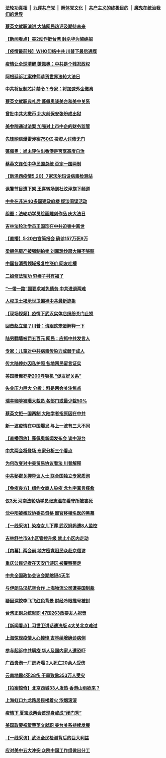 

####  [法轮功真相](../../../../basic/blob/master/README.md?t=05211031) &nbsp;|&nbsp; [九评共产党](../../../../9ping.md/blob/master/README.md?t=05211031) &nbsp;|&nbsp; [解体党文化](../../../../jtdwh.md/blob/master/README.md?t=05211031)  &nbsp;|&nbsp; [共产主义的终极目的](../../../../gczydzjmd.md/blob/master/README.md?t=05211031) &nbsp;|&nbsp; [魔鬼在统治我们的世界](../../../../mgztzwmdsj.md/blob/master/README.md?t=05211031) 

#### [蔡英文就职演讲 大陆网民热评及期待未来](../pages/nsc413/n12124993.md?t=05211031) 

#### [【新闻看点】美2动作挺台湾 封杀华为施绝招](../pages/nsc413/n12124690.md?t=05211031) 

#### [【疫情最前线】WHO勾结中共 川普下最后通牒](../pages/nsc413/n12124547.md?t=05211031) 

#### [疫情让全球清醒 蓬佩奥：中共是个残忍政权](../pages/nsc413/n12124821.md?t=05211031) 

#### [阿根廷诉江案律师恭贺世界法轮大法日](../pages/nsc413/n12124887.md?t=05211031) 

#### [中共将反制芯片禁令？专家：将加速外企撤离](../pages/nsc413/n12124730.md?t=05211031) 

#### [蔡英文就职典礼后 蓬佩奥谈美台和美中关系](../pages/nsc413/n12124875.md?t=05211031) 

#### [曾批中共大撒币 北大前保安张盼成出狱](../pages/nsc413/n12124602.md?t=05211031) 

#### [美参院通过法案 加强对上市中企的财务监管](../pages/nsc413/n12124538.md?t=05211031) 

#### [先锋网信爆雷涉案750亿 投资人讨债无门](../pages/nsc413/n12124698.md?t=05211031) 

#### [蓬佩奥：尚未评估出香港是否享高度自治](../pages/nsc413/n12124854.md?t=05211031) 

#### [蔡英文连任中华民国总统 否定一国两制](../pages/nsc413/n12124793.md?t=05211031) 

#### [【新泽西疫情5.20】7家沃尔玛设病毒检测站](../pages/nsc413/n12124771.md?t=05211031) 

#### [讽警节目遭下架 王喜转场到杜汶泽旗下频道](../pages/nsc413/n12124546.md?t=05211031) 

#### [中共在非洲40多国建政府楼 疑涉间谍活动](../pages/nsc413/n12124556.md?t=05211031) 

#### [组图：法轮功学员绘画雕刻作品 庆大法日](../pages/nsc413/n12121533.md?t=05211031) 

#### [吉林法轮功学员王国珍在中共迫害中离世](../pages/nsc413/n12123799.md?t=05211031) 

#### [【直播】5·20白宫简报会 确诊157万死9万](../pages/nsc413/n12124510.md?t=05211031) 

#### [梁朝伟房产被强制拍卖 刘嘉玲炒房大赚不够赔](../pages/nsc413/n12124356.md?t=05211031) 

#### [中国各消费领域报复性涨价 网友吐槽](../pages/nsc413/n12124545.md?t=05211031) 

#### [二娘修法轮功 穷棒子村有福了](../pages/nsc413/n12124139.md?t=05211031) 

#### [“一带一路”国要求减免债务 中共进退两难](../pages/nsc413/n12124268.md?t=05211031) 

#### [人权卫士揭示世卫偏袒中共最新迹象](../pages/nsc413/n12124436.md?t=05211031) 

#### [【现场视频】疫情下武汉实体店纷纷关门止损](../pages/nsc413/n12124104.md?t=05211031) 

#### [回击赵立坚？川普：请跟这笨蛋解释一下](../pages/nsc413/n12124357.md?t=05211031) 

#### [陆男翻墙被罚五百元 网民：应抓中共发言人](../pages/nsc413/n12124118.md?t=05211031) 

#### [专家：儿童对中共病毒传染力或弱于成人](../pages/nsc413/n12124239.md?t=05211031) 

#### [传大陆停办因私护照 各地网民留言证实](../pages/nsc413/n12123069.md?t=05211031) 

#### [美国赠俄罗斯200呼吸机 “促友好关系”](../pages/nsc413/n12124107.md?t=05211031) 

#### [失业压力巨大 分析：料是两会关注焦点](../pages/nsc413/n12123541.md?t=05211031) 

#### [瑞幸咖啡被曝大裁员 各部门或最少裁50%](../pages/nsc413/n12124127.md?t=05211031) 

#### [蔡英文拒一国两制 大陆学者指原因在中共](../pages/nsc413/n12124068.md?t=05211031) 

#### [新一波疫情在中国爆发 与上一波有三大不同](../pages/nsc413/n12123695.md?t=05211031) 

#### [【直播回放】蓬佩奥新闻发布会 谈中港台](../pages/nsc413/n12123938.md?t=05211031) 

#### [中共两会将登场 专家分析三个看点](../pages/nsc413/n12123776.md?t=05211031) 


#### [为何改变对中美贸易协议看法 川普解释](../pages/nsc413/n12123607.md?t=05211031) 

#### [中共秘密关押异议人士 联合国独立专家质询](../pages/nsc413/n12123848.md?t=05211031) 

#### [【免疫良方】纽约女商人染疫 念九字真言痊愈](../pages/nsc413/n12122008.md?t=05211031) 

#### [仅3天 河南法轮功学员张志温在看守所被害死](../pages/nsc413/n12123517.md?t=05211031) 

#### [沈中阳被撤政协委员资格 器官移植名医的黑幕](../pages/nsc413/n12122954.md?t=05211031) 

#### [【一线采访】染疫女儿下葬 武汉妈妈遭8人监控](../pages/nsc413/n12123526.md?t=05211031) 

#### [吉林舒兰市9小区管控升级 禁止小区内走动](../pages/nsc413/n12123432.md?t=05211031) 

#### [【内幕】两会前 地方密谋阻民众赴京信访](../pages/nsc413/n12120886.md?t=05211031) 

#### [重庆公民记者在天安门游玩 被警察带走](../pages/nsc413/n12123254.md?t=05211031) 

#### [中共全国政协会议会期缩短4天半](../pages/nsc413/n12123436.md?t=05211031) 

#### [与伊朗马汉航空合作 上海物流公司遭美国制裁](../pages/nsc413/n12123307.md?t=05211031) 

#### [疑因深挖李飞飞红色背景 财经冷眼推号被封](../pages/nsc413/n12123178.md?t=05211031) 

#### [台湾正副总统就职 47国263政要友人祝贺](../pages/nsc413/n12123137.md?t=05211031) 

#### [【新闻看点】习世卫讲话遭洗版 4大关北京难过](../pages/nsc413/n12122351.md?t=05211031) 

#### [上海惊现疫情人心惶惶 吉林续增确诊病例](../pages/nsc413/n12122894.md?t=05211031) 

#### [参与起诉中共瞒疫 华人及国内家人遭恐吓](../pages/nsc413/n12122385.md?t=05211031) 

#### [广西贵港一厂房坍塌 2人死亡20余人受伤](../pages/nsc413/n12122942.md?t=05211031) 

#### [云南地震4死28伤 干旱致逾353万人受灾](../pages/nsc413/n12122878.md?t=05211031) 

#### [【拍案惊奇】北京西城33人发热 香港山雨欲来？](../pages/nsc413/n12122456.md?t=05211031) 

#### [上海虹口九龙路居民楼着火 浓烟滚滚](../pages/nsc413/n12122722.md?t=05211031) 

#### [疫情下 夏宝龙两会首现身或成“闭门秀”](../pages/nsc413/n12122624.md?t=05211031) 

#### [美国政要祝贺蔡英文就职 美台关系持续发展](../pages/nsc413/n12122638.md?t=05211031) 

#### [【一线采访】武汉全民检测背后的巨大利益](../pages/nsc413/n12122131.md?t=05211031) 

#### [应对美中五大冲突 众院中国工作组做出分工](../pages/nsc413/n12122566.md?t=05211031) 

